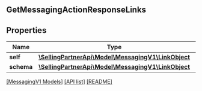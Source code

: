 ## GetMessagingActionResponseLinks

## Properties

Name | Type | Description | Notes
------------ | ------------- | ------------- | -------------
**self** | [**\SellingPartnerApi\Model\MessagingV1\LinkObject**](LinkObject.md) |  |
**schema** | [**\SellingPartnerApi\Model\MessagingV1\LinkObject**](LinkObject.md) |  |

[[MessagingV1 Models]](../) [[API list]](../../Api) [[README]](../../../README.md)

